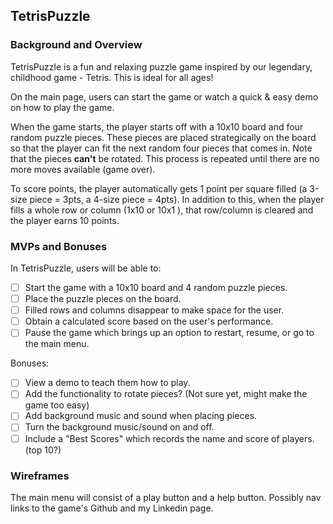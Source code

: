 ## TetrisPuzzle

### Background and Overview
TetrisPuzzle is a fun and relaxing puzzle game inspired by our legendary, childhood game - Tetris. This is ideal for all ages!

On the main page, users can start the game or watch a quick & easy demo on how to play the game.

When the game starts, the player starts off with a 10x10 board and four random puzzle pieces. These pieces are placed strategically on the board so that the player can fit the next random four pieces that comes in. Note that the pieces <strong>can't</strong> be rotated. This process is repeated until there are no more moves available (game over).

To score points, the player automatically gets 1 point per square filled (a 3-size piece = 3pts, a 4-size piece = 4pts). In addition to this, when the player fills a whole row or column (1x10 or 10x1 ), that row/column is cleared and the player earns 10 points.

### MVPs and Bonuses
In TetrisPuzzle, users will be able to:

- [ ] Start the game with a 10x10 board and 4 random puzzle pieces.
- [ ] Place the puzzle pieces on the board.
- [ ] Filled rows and columns disappear to make space for the user.
- [ ] Obtain a calculated score based on the user's performance.
- [ ] Pause the game which brings up an option to restart, resume, or go to the main menu.

Bonuses:

- [ ] View a demo to teach them how to play.
- [ ] Add the functionality to rotate pieces? (Not sure yet, might make the game too easy)
- [ ] Add background music and sound when placing pieces.
- [ ] Turn the background music/sound on and off.
- [ ] Include a "Best Scores" which records the name and score of players. (top 10?)

### Wireframes
The main menu will consist of a play button and a help button. Possibly nav links to the game's Github and my Linkedin page.

![]()
